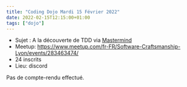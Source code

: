 ```yaml
---
title: "Coding Dojo Mardi 15 Février 2022"
date: 2022-02-15T12:15:00+01:00
tags: ["dojo"]
---
```


- Sujet : A la découverte de TDD via [Mastermind](https://codingdojo.org/kata/Mastermind/)
- Meetup: https://www.meetup.com/fr-FR/Software-Craftsmanship-Lyon/events/283463474/
- 24 inscrits
- Lieu: discord

Pas de compte-rendu effectué.
